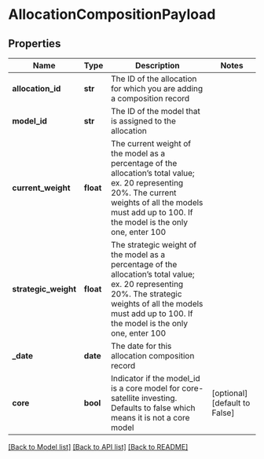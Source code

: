 # AllocationCompositionPayload

## Properties
Name | Type | Description | Notes
------------ | ------------- | ------------- | -------------
**allocation_id** | **str** | The ID of the allocation for which you are adding a composition record | 
**model_id** | **str** | The ID of the model that is assigned to the allocation | 
**current_weight** | **float** | The current weight of the model as a percentage of the allocation’s total value; ex. 20 representing 20%. The current weights of all the models must add up to 100. If the model is the only one, enter 100 | 
**strategic_weight** | **float** | The strategic weight of the model as a percentage of the allocation’s total value; ex. 20 representing 20%. The strategic weights of all the models must add up to 100. If the model is the only one, enter 100 | 
**_date** | **date** | The date for this allocation composition record | 
**core** | **bool** | Indicator if the model_id is a core model for core-satellite investing. Defaults to false which means it is not a core model | [optional] [default to False]

[[Back to Model list]](../README.md#documentation-for-models) [[Back to API list]](../README.md#documentation-for-api-endpoints) [[Back to README]](../README.md)


